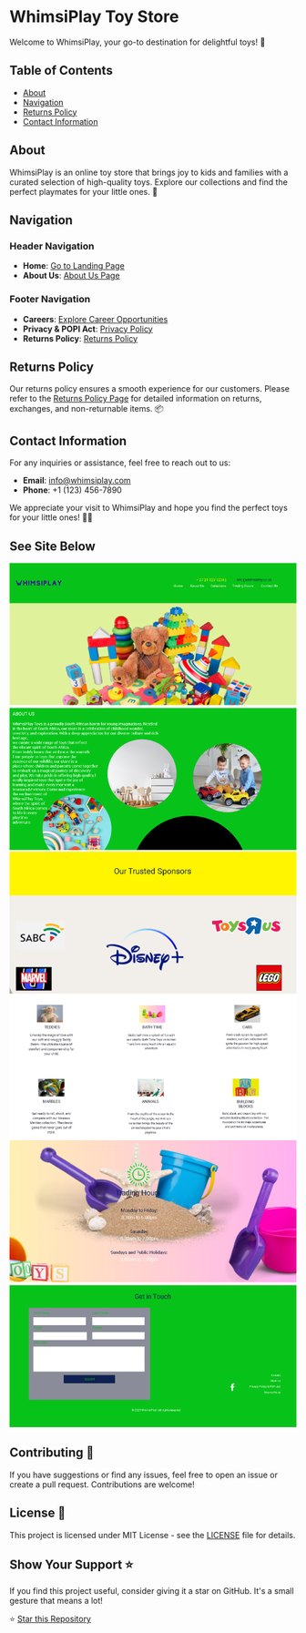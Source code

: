 # WhimsiPlay Toy Store

Welcome to WhimsiPlay, your go-to destination for delightful toys! 🎉

## Table of Contents
- [About](#about)
- [Navigation](#navigation)
- [Returns Policy](#returns-policy)
- [Contact Information](#contact-information)

## About

WhimsiPlay is an online toy store that brings joy to kids and families with a curated selection of high-quality toys. Explore our collections and find the perfect playmates for your little ones. 🚀

## Navigation

### Header Navigation
- **Home**: [Go to Landing Page](https://maltsh.github.io/WhimsiPlay/)
- **About Us**: [About Us Page](https://maltsh.github.io/WhimsiPlay/AboutUs/index.html)

### Footer Navigation
- **Careers**: [Explore Career Opportunities](https://maltsh.github.io/WhimsiPlay/Careers/index.html)
- **Privacy & POPI Act**: [Privacy Policy](https://maltsh.github.io/WhimsiPlay/PrivacyPolicy/index.html)
- **Returns Policy**: [Returns Policy](https://maltsh.github.io/WhimsiPlay/ReturnsPolicy/index.html)

## Returns Policy

Our returns policy ensures a smooth experience for our customers. Please refer to the [Returns Policy Page](https://maltsh.github.io/WhimsiPlay/ReturnsPolicy/index.html) for detailed information on returns, exchanges, and non-returnable items. 📦

## Contact Information

For any inquiries or assistance, feel free to reach out to us:

- **Email**: info@whimsiplay.com
- **Phone**: +1 (123) 456-7890

We appreciate your visit to WhimsiPlay and hope you find the perfect toys for your little ones! 🐶🐱

## See Site Below
![WhimsiPlay](assets/home.png)
![WhimsiPlay](assets/home1.png)
![WhimsiPlay](assets/home2.png)

## Contributing 🤝

If you have suggestions or find any issues, feel free to open an issue or create a pull request. Contributions are welcome!

## License 📄

This project is licensed under MIT License - see the [LICENSE](LICENSE) file for details.

## Show Your Support ⭐

If you find this project useful, consider giving it a star on GitHub. It's a small gesture that means a lot!

⭐ [Star this Repository](https://maltsh.github.io/WhimsiPlay/)

